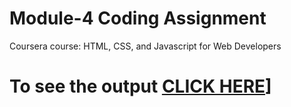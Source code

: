 

# Module-4 Coding Assignment

Coursera course: HTML, CSS, and Javascript for Web Developers

# To see the output [CLICK HERE]([https://lesfuj.github.io/mod4/sol4/index%20(6).html)]
